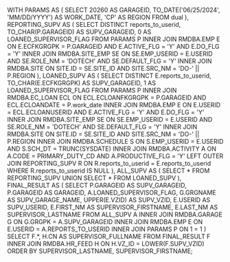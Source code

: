 WITH PARAMS AS (
    SELECT 
        20260 AS GARAGEID,
        TO_DATE('06/25/2024', 'MM/DD/YYYY') AS WORK_DATE,
        'CP' AS REGION 
    FROM dual
),
REPORTING_SUPV AS (
    SELECT DISTINCT 
        reports_to_userid,
        TO_CHAR(P.GARAGEID) AS SUPV_GARAGEID,
        0 AS LOANED_SUPERVISOR_FLAG 
    FROM 
        PARAMS P
        INNER JOIN RMDBA.EMP E ON E.ECFKGRGPK = P.GARAGEID AND E.ACTIVE_FLG = 'Y' AND E.DO_FLG = 'Y'
        INNER JOIN RMDBA.SITE_EMP SE ON SE.EMP_USERID = E.USERID AND SE.ROLE_NM = 'DOTECH' AND SE.DEFAULT_FLG = 'Y'
        INNER JOIN RMDBA.SITE ON SITE.ID = SE.SITE_ID AND SITE.SRC_NM = 'DO-' || P.REGION
),
LOANED_SUPV AS (
    SELECT DISTINCT 
        E.reports_to_userid,
        TO_CHAR(E.ECFKGRGPK) AS SUPV_GARAGEID,
        1 AS LOANED_SUPERVISOR_FLAG 
    FROM 
        PARAMS P
        INNER JOIN RMDBA.EC_LOAN ECL ON ECL.ECLOANFKGRGPK = P.GARAGEID AND ECL.ECLOANDATE = P.work_date
        INNER JOIN RMDBA.EMP E ON E.USERID = ECL.ECLOANUSERID AND E.ACTIVE_FLG = 'Y' AND E.DO_FLG = 'Y'
        INNER JOIN RMDBA.SITE_EMP SE ON SE.EMP_USERID = E.USERID AND SE.ROLE_NM = 'DOTECH' AND SE.DEFAULT_FLG = 'Y'
        INNER JOIN RMDBA.SITE ON SITE.ID = SE.SITE_ID AND SITE.SRC_NM = 'DO-' || P.REGION
        INNER JOIN RMDBA.SCHEDULE S ON S.EMP_USERID = E.USERID AND S.SCH_DT = TRUNC(SYSDATE)
        INNER JOIN RMDBA.ACTIVITY A ON A.CODE = PRIMARY_DUTY_CD AND A.PRODUCTIVE_FLG = 'Y'
        LEFT OUTER JOIN REPORTING_SUPV R ON R.reports_to_userid = E.reports_to_userid
    WHERE 
        R.reports_to_userid IS NULL
),
ALL_SUPV AS (
    SELECT * FROM REPORTING_SUPV
    UNION 
    SELECT * FROM LOANED_SUPV
),
FINAL_RESULT AS (
    SELECT 
        P.GARAGEID AS SUPV_GARAGEID,
                P.GARAGEID AS GARAGEID,
        A.LOANED_SUPERVISOR_FLAG,
        G.GRGNAME AS SUPV_GARAGE_NAME,
        UPPER(E.VZID) AS SUPV_VZID,
        E.USERID AS SUPV_USERID,
        E.FIRST_NM AS SUPERVISOR_FIRSTNAME,
        E.LAST_NM AS SUPERVISOR_LASTNAME 
    FROM 
        ALL_SUPV A
        INNER JOIN RMDBA.GARAGE G ON G.GRGPK = A.SUPV_GARAGEID
        INNER JOIN RMDBA.EMP E ON E.USERID = A.REPORTS_TO_USERID
        INNER JOIN PARAMS P ON 1 = 1
)
SELECT 
    F.*,
    H.CN AS SUPERVISOR_FULLNAME 
FROM 
    FINAL_RESULT F
    INNER JOIN RMDBA.HR_FEED H ON H.VZ_ID = LOWER(F.SUPV_VZID)
ORDER BY 
    SUPERVISOR_LASTNAME, SUPERVISOR_FIRSTNAME;
